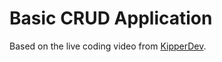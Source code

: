 <h1>Basic CRUD Application</h1>

<p>Based on the live coding video from <a href="https://www.youtube.com/watch?v=tP6wtEaCnSI&t=6355s" target="_blank">KipperDev</a>.</p>
